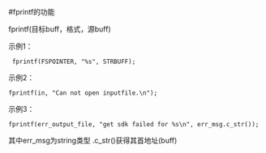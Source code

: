 #fprintf的功能

fprintf(目标buff，格式，源buff)

示例1：

	 fprintf(FSPOINTER, "%s", STRBUFF);

示例2：
	
	fprintf(in, "Can not open inputfile.\n");

示例3：

    fprintf(err_output_file, "get sdk failed for %s\n", err_msg.c_str());

其中err_msg为string类型 .c_str()获得其首地址(buff)